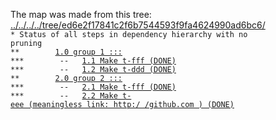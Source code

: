The map was made from this tree: <a href="../../../../tree/ed6e2f17841c2f6b7544593f9fa4624990ad6bc6/">../../../../tree/ed6e2f17841c2f6b7544593f9fa4624990ad6bc6/</a>
<br>
<code>* Status of all steps in dependency hierarchy with no pruning</code><br>
<code>&#42;&#42;&nbsp;&nbsp;&nbsp;&nbsp;&nbsp;&nbsp;&nbsp;&nbsp;<a href="../../../../blob/ed6e2f17841c2f6b7544593f9fa4624990ad6bc6/./examples/new/new-duped-substep.sh#L27">1.0&nbsp;group&nbsp;1&nbsp;:::</a></code><br>
<code>&#42;&#42;&#42;&nbsp;&nbsp;&nbsp;&nbsp;&nbsp;&nbsp;&nbsp;&nbsp;--&nbsp;&nbsp;&nbsp;<a href="../../../../blob/ed6e2f17841c2f6b7544593f9fa4624990ad6bc6/./examples/new/new-duped-substep.sh#L17">1.1&nbsp;Make&nbsp;t-fff&nbsp;(DONE)</a></code><br>
<code>&#42;&#42;&#42;&nbsp;&nbsp;&nbsp;&nbsp;&nbsp;&nbsp;&nbsp;&nbsp;--&nbsp;&nbsp;&nbsp;<a href="../../../../blob/ed6e2f17841c2f6b7544593f9fa4624990ad6bc6/./examples/new/new-duped-substep.sh#L30">1.2&nbsp;Make&nbsp;t-ddd&nbsp;(DONE)</a></code><br>
<code>&#42;&#42;&nbsp;&nbsp;&nbsp;&nbsp;&nbsp;&nbsp;&nbsp;&nbsp;<a href="../../../../blob/ed6e2f17841c2f6b7544593f9fa4624990ad6bc6/./examples/new/new-duped-substep.sh#L39">2.0&nbsp;group&nbsp;2&nbsp;:::</a></code><br>
<code>&#42;&#42;&#42;&nbsp;&nbsp;&nbsp;&nbsp;&nbsp;&nbsp;&nbsp;&nbsp;--&nbsp;&nbsp;&nbsp;<a href="../../../../blob/ed6e2f17841c2f6b7544593f9fa4624990ad6bc6/./examples/new/new-duped-substep.sh#L17">2.1&nbsp;Make&nbsp;t-fff&nbsp;(DONE)</a></code><br>
<code>&#42;&#42;&#42;&nbsp;&nbsp;&nbsp;&nbsp;&nbsp;&nbsp;&nbsp;&nbsp;--&nbsp;&nbsp;&nbsp;<a href="../../../../blob/ed6e2f17841c2f6b7544593f9fa4624990ad6bc6/./examples/new/new-duped-substep.sh#L42">2.2&nbsp;Make&nbsp;t-eee&nbsp;(meaningless&nbsp;link:&nbsp;http:/&nbsp;/github.com&nbsp;)&nbsp;(DONE)</a></code><br>
